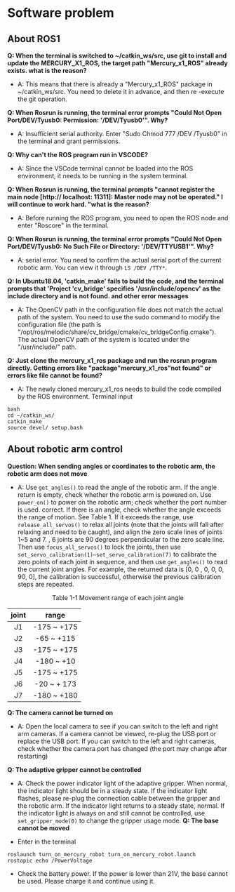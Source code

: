 # Software problem

## About ROS1

**Q: When the terminal is switched to ~/catkin_ws/src, use git to install and update the MERCURY_X1_ROS, the target path "Mercury_x1_ROS" already exists. what is the reason?**

- A: This means that there is already a "Mercury_x1_ROS" package in ~/catkin_ws/src. You need to delete it in advance, and then re -execute the git operation.

**Q: When Rosrun is running, the terminal error prompts "Could Not Open Port/DEV/Tyusb0: Permission: '/DEV/Tyusb0'". Why?**

- A: Insufficient serial authority. Enter "Sudo Chmod 777 /DEV /Tyusb0" in the terminal and grant permissions.

**Q: Why can't the ROS program run in VSCODE?**

- A: Since the VSCode terminal cannot be loaded into the ROS environment, it needs to be running in the system terminal.

**Q: When Rosrun is running, the terminal prompts "cannot register the main node [http:// localhost: 11311]: Master node may not be operated." I will continue to work hard. "what is the reason?**

- A: Before running the ROS program, you need to open the ROS node and enter "Roscore" in the terminal.

**Q: When Rosrun is running, the terminal error prompts "Could Not Open Port/DEV/Tyusb0: No Such File or Directory: '/DEV/TTYUSB1'". Why?**

- A: serial error. You need to confirm the actual serial port of the current robotic arm. You can view it through `LS /DEV /TTY*`.


**Q: In Ubuntu18.04, 'catkin_make' fails to build the code, and the terminal prompts that 'Project 'cv_bridge' specifies '/usr/include/opencv' as the include directory and is not found. and other error messages**

- A: The OpenCV path in the configuration file does not match the actual path of the system. You need to use the sudo command to modify the configuration file (the path is "/opt/ros/melodic/share/cv_bridge/cmake/cv_bridgeConfig.cmake"). The actual OpenCV path of the system is located under the "/usr/include/" path.

**Q: Just clone the mercury_x1_ros package and run the rosrun program directly. Getting errors like "package"mercury_x1_ros"not found" or errors like file cannot be found?**

- A: The newly cloned mercury_x1_ros needs to build the code compiled by the ROS environment. Terminal input

```
bash
cd ~/catkin_ws/
catkin_make
source devel/ setup.bash
```

## About robotic arm control

**Question: When sending angles or coordinates to the robotic arm, the robotic arm does not move**

- A: Use `get_angles()` to read the angle of the robotic arm. If the angle return is empty, check whether the robotic arm is powered on. Use `power_on()` to power on the robotic arm; check whether the port number is used. correct.
If there is an angle, check whether the angle exceeds the range of motion. See Table 1. If it exceeds the range, use `release_all_servos()` to relax all joints (note that the joints will fall after relaxing and need to be caught), and align the zero scale lines of joints 1~5 and 7. , 6 joints are 90 degrees perpendicular to the zero scale line. Then use `focus_all_servos()` to lock the joints, then use `set_servo_calibration(1)~set_servo_calibration(7)` to calibrate the zero points of each joint in sequence, and then use `get_angles()` to read the current joint angles. For example, the returned data is [0, 0 , 0, 0, 0, 90, 0], the calibration is successful, otherwise the previous calibration steps are repeated.

<center> Table 1-1 Movement range of each joint angle</center>


| joint | range |
| :----: | :----: |
| J1 | -175 ~ +175 |
| J2 | -65 ~ +115 |
| J3 | -175 ~ +175 |
| J4 | -180 ~ +10 |
| J5 | -175 ~ +175 |
| J6 | -20 ~ + 173 |
| J7 | -180 ~ +180 |



**Q: The camera cannot be turned on**

- A: Open the local camera to see if you can switch to the left and right arm cameras. If a camera cannot be viewed, re-plug the USB port or replace the USB port.
If you can switch to the left and right cameras, check whether the camera port has changed (the port may change after restarting)

**Q: The adaptive gripper cannot be controlled**

- A: Check the power indicator light of the adaptive gripper. When normal, the indicator light should be in a steady state. If the indicator light flashes, please re-plug the connection cable between the gripper and the robotic arm. If the indicator light returns to a steady state, normal.
If the indicator light is always on and still cannot be controlled, use `set_gripper_mode(0)` to change the gripper usage mode.
**Q: The base cannot be moved**

- Enter in the terminal
```
roslaunch turn_on_mercury_robot turn_on_mercury_robot.launch
rostopic echo /PowerVoltage
```
- Check the battery power. If the power is lower than 21V, the base cannot be used. Please charge it and continue using it.